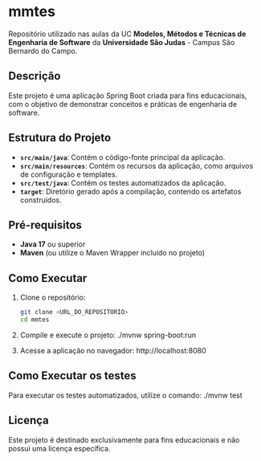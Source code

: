 # mmtes

Repositório utilizado nas aulas da UC **Modelos, Métodos e Técnicas de Engenharia de Software** da **Universidade São Judas** - Campus São Bernardo do Campo.

## Descrição

Este projeto é uma aplicação Spring Boot criada para fins educacionais, com o objetivo de demonstrar conceitos e práticas de engenharia de software.

## Estrutura do Projeto

- **`src/main/java`**: Contém o código-fonte principal da aplicação.
- **`src/main/resources`**: Contém os recursos da aplicação, como arquivos de configuração e templates.
- **`src/test/java`**: Contém os testes automatizados da aplicação.
- **`target`**: Diretório gerado após a compilação, contendo os artefatos construídos.

## Pré-requisitos

- **Java 17** ou superior
- **Maven** (ou utilize o Maven Wrapper incluído no projeto)

## Como Executar

1. Clone o repositório:
   ```bash
   git clone <URL_DO_REPOSITORIO>
   cd mmtes

2. Compile e execute o projeto:
  ./mvnw spring-boot:run

3. Acesse a aplicação no navegador:
  http://localhost:8080

## Como Executar os testes

Para executar os testes automatizados, utilize o comando:
  ./mvnw test

## Licença

Este projeto é destinado exclusivamente para fins educacionais e não possui uma licença específica.
